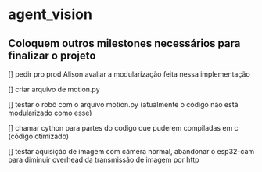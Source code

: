 # agent_vision
## Coloquem outros milestones necessários para finalizar o projeto

[] pedir pro prod Alison avaliar a modularização feita nessa implementação

[] criar arquivo de motion.py

[] testar o robô com o arquivo motion.py (atualmente o código não está modularizado como esse)

[] chamar cython para partes do codigo que puderem compiladas em c (código otimizado)

[] testar aquisição de imagem com câmera normal, abandonar o esp32-cam para diminuir overhead da transmissão de imagem por http

